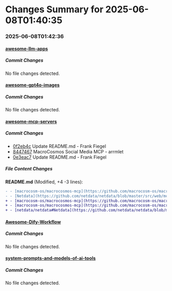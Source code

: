 # Changes Summary for 2025-06-08T01:40:35

### 2025-06-08T01:42:36

#### [awesome-llm-apps](https://github.com/Shubhamsaboo/awesome-llm-apps)

##### Commit Changes

No file changes detected.

#### [awesome-gpt4o-images](https://github.com/jamez-bondos/awesome-gpt4o-images)

##### Commit Changes

No file changes detected.

#### [awesome-mcp-servers](https://github.com/punkpeye/awesome-mcp-servers)

##### Commit Changes

- [0f2eb4c](https://github.com/punkpeye/awesome-mcp-servers/commit/0f2eb4c764a8403d6379bff61b319102adfa360a) Update README.md - Frank Fiegel
- [8447467](https://github.com/punkpeye/awesome-mcp-servers/commit/84474675c8764036fc9f28e53992479583a02582) MacroCosmos Social Media MCP - arrmlet
- [0e3eac7](https://github.com/punkpeye/awesome-mcp-servers/commit/0e3eac7deb30c2b5e978b0034b64c4aed5a941e2) Update README.md - Frank Fiegel


##### File Content Changes

**README.md** (Modified, +4 -3 lines):

```diff
- - [macrocosm-os/macrocosmos-mcp](https://github.com/macrocosm-os/macrocosmos-mcp) - 🐍 ☁️ Access real-time X/Reddit/YouTube data directly in your LLM applications  with search phrases, users, and date filtering.
- - [Netdata](https://github.com/netdata/netdata/blob/master/src/web/mcp/README.md) 🎖️ 🏠 ☁️ 📟 🍎 🪟 🐧 - Discovery, exploration, reporting and root cause analysis using all observability data, including metrics, logs, systems, containers, processes, and network connections
+ - [macrocosm-os/macrocosmos-mcp](https://github.com/macrocosm-os/macrocosmos-mcp) - 🎖️ 🐍 ☁️ Access real-time X/Reddit/YouTube data directly in your LLM applications  with search phrases, users, and date filtering.
+ - [macrocosm-os/macrocosmos-mcp](https://github.com/macrocosm-os/macrocosmos-mcp) - 🐍 ☁️ Access real-time X/Reddit/YouTube data directly in your LLM applications  with search phrases, users, and date filtering.
+ - [netdata/netdata#Netdata](https://github.com/netdata/netdata/blob/master/src/web/mcp/README.md) 🎖️ 🏠 ☁️ 📟 🍎 🪟 🐧 - Discovery, exploration, reporting and root cause analysis using all observability data, including metrics, logs, systems, containers, processes, and network connections
```



#### [Awesome-Dify-Workflow](https://github.com/svcvit/Awesome-Dify-Workflow)

##### Commit Changes

No file changes detected.

#### [system-prompts-and-models-of-ai-tools](https://github.com/x1xhlol/system-prompts-and-models-of-ai-tools)

##### Commit Changes

No file changes detected.
